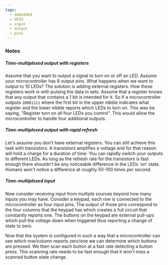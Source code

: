 ```yaml
---
tags:
  - embedded
  - GPIO
  - input
  - output
  - pins
---
```


### Notes

##### Time-multiplexed output with registers
Assume that you want to output a signal to turn on or off an LED. Assume your microcontroller has 8 output pins. What happens when we want to output to 10 LEDs? The solution is adding external registers. How these registers work is with pulsing the data in sets. Assume that a register knows that any output that contains a 1 bit is intended for it. So If a microcontroller outputs `10001111` where the first bit in the upper nibble indicates what register and the lower nibble reports which LEDs to turn on. This was be saying, "Register turn on all four LEDs you control". This would allow the microcontroller to handle four additional outputs.

##### Time-multiplexed output with rapid refresh
Let's assume you don't have external registers. You can still achieve this task with transistors. A transistors amplifies a voltage and for that reason will hold a charge for a duration of time. You can rapidly switch your outputs to different LEDs. As long as the refresh rate for the transistors is fast enough there shouldn't be any noticeable difference in the LEDs 'on' state. Humans won't notice a difference at roughly 50-100 times per second. 

##### Time-multiplexed input
Now consider receiving input from multiple sources beyond how many inputs you may have. Consider a keypad, each row is connected to the microcontroller as four input pins. The output of those pins correspond to the four columns that the keypad has which creates a full circuit that constantly reports one. The buttons on the keypad are external pull-ups which pull the voltage down when triggered thus reporting a change of state to zero.

Now that the system is configured in such a way that a microcontroller can see which row/column reports zero/one we can determine which buttons are pressed. We then scan each button at a fast rate detecting a button press. This scanning rate needs to be fast enough that it won't miss a scanned button state change.